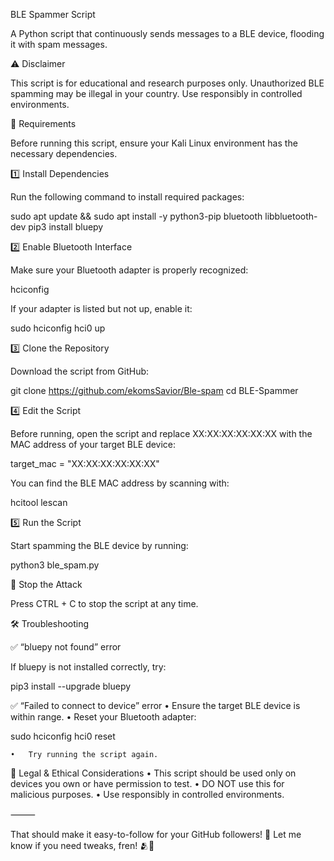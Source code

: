 BLE Spammer Script

A Python script that continuously sends messages to a BLE device, flooding it with spam messages.

⚠️ Disclaimer

This script is for educational and research purposes only. Unauthorized BLE spamming may be illegal in your country. Use responsibly in controlled environments.

🔧 Requirements

Before running this script, ensure your Kali Linux environment has the necessary dependencies.

1️⃣ Install Dependencies

Run the following command to install required packages:

sudo apt update && sudo apt install -y python3-pip bluetooth libbluetooth-dev
pip3 install bluepy

2️⃣ Enable Bluetooth Interface

Make sure your Bluetooth adapter is properly recognized:

hciconfig

If your adapter is listed but not up, enable it:

sudo hciconfig hci0 up

3️⃣ Clone the Repository

Download the script from GitHub:

git clone https://github.com/ekomsSavior/Ble-spam
cd BLE-Spammer

4️⃣ Edit the Script

Before running, open the script and replace XX:XX:XX:XX:XX:XX with the MAC address of your target BLE device:

target_mac = "XX:XX:XX:XX:XX:XX"

You can find the BLE MAC address by scanning with:

hcitool lescan

5️⃣ Run the Script

Start spamming the BLE device by running:

python3 ble_spam.py

🛑 Stop the Attack

Press CTRL + C to stop the script at any time.

🛠 Troubleshooting

✅ “bluepy not found” error

If bluepy is not installed correctly, try:

pip3 install --upgrade bluepy

✅ “Failed to connect to device” error
	•	Ensure the target BLE device is within range.
	•	Reset your Bluetooth adapter:

sudo hciconfig hci0 reset

	•	Try running the script again.

📜 Legal & Ethical Considerations
	•	This script should be used only on devices you own or have permission to test.
	•	DO NOT use this for malicious purposes.
	•	Use responsibly in controlled environments.

⸻

That should make it easy-to-follow for your GitHub followers! 🚀 Let me know if you need tweaks, fren! 🫂💖
